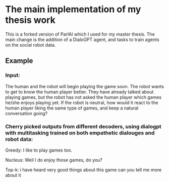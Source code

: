 # The main implementation of my thesis work
This is a forked version of ParlAI which I used for my master thesis. The main change is the addition of a DialoGPT agent, and tasks to train agents on the social robot data.

## Example

### Input:
The human and the robot will begin playing the game soon. The robot wants to get to know the human player better. They have already talked about playing games, but the robot has not asked the human player which games he/she enjoys playing yet. If the robot is neutral, how would it react to the human player liking the same type of games, and keep a natural conversation going?

### Cherry picked outputs from different decoders, using dialogpt with multitasking trained on both empathetic dialouges and robot data:

Greedy: I like to play games too.

Nucleus: Well I do enjoy those games, do you?

Top-k: i have heard very good things about this game can you tell me more about it
